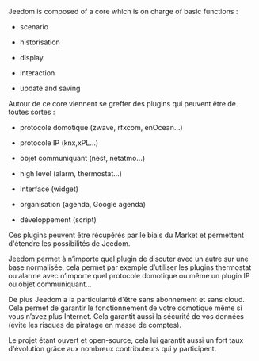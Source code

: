 Jeedom is composed of a core which is on charge of basic functions :

-   scenario

-   historisation

-   display

-   interaction

-   update and saving

Autour de ce core viennent se greffer des plugins qui peuvent être de toutes sortes :

-   protocole domotique (zwave, rfxcom, enOcean…)

-   protocole IP (knx,xPL…)

-   objet communiquant (nest, netatmo…)

-   high level (alarm, thermostat…)

-   interface (widget)

-   organisation (agenda, Google agenda)

-   développement (script)

Ces plugins peuvent être récupérés par le biais du Market et permettent d'étendre les possibilités de Jeedom.

Jeedom permet à n’importe quel plugin de discuter avec un autre sur une base normalisée, cela permet par exemple d’utiliser les plugins thermostat ou alarme avec n’importe quel protocole domotique ou même un plugin IP ou objet communiquant…

De plus Jeedom a la particularité d'être sans abonnement et sans cloud. Cela permet de garantir le fonctionnement de votre domotique même si vous n’avez plus Internet. Cela garantit aussi la sécurité de vos données (évite les risques de piratage en masse de comptes).

Le projet étant ouvert et open-source, cela lui garantit aussi un fort taux d'évolution grâce aux nombreux contributeurs qui y participent.

